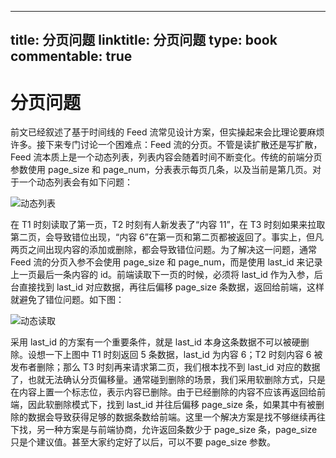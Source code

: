 
---
title: 分页问题
linktitle: 分页问题
type: book
commentable: true
---

# 分页问题

前文已经叙述了基于时间线的 Feed 流常见设计方案，但实操起来会比理论要麻烦许多。接下来专门讨论一个困难点：Feed 流的分页。不管是读扩散还是写扩散，Feed 流本质上是一个动态列表，列表内容会随着时间不断变化。传统的前端分页参数使用 page_size 和 page_num，分表表示每页几条，以及当前是第几页。对于一个动态列表会有如下问题：

![动态列表](https://s3.ax1x.com/2020/11/16/DAfE0e.png)

在 T1 时刻读取了第一页，T2 时刻有人新发表了“内容 11”，在 T3 时刻如果来拉取第二页，会导致错位出现，“内容 6”在第一页和第二页都被返回了。事实上，但凡两页之间出现内容的添加或删除，都会导致错位问题。为了解决这一问题，通常 Feed 流的分页入参不会使用 page_size 和 page_num，而是使用 last_id 来记录上一页最后一条内容的 id。前端读取下一页的时候，必须将 last_id 作为入参，后台直接找到 last_id 对应数据，再往后偏移 page_size 条数据，返回给前端，这样就避免了错位问题。如下图：

![动态读取](https://s3.ax1x.com/2020/11/16/DAfmtA.png)

采用 last_id 的方案有一个重要条件，就是 last_id 本身这条数据不可以被硬删除。设想一下上图中 T1 时刻返回 5 条数据，last_id 为内容 6；T2 时刻内容 6 被发布者删除；那么 T3 时刻再来请求第二页，我们根本找不到 last_id 对应的数据了，也就无法确认分页偏移量。通常碰到删除的场景，我们采用软删除方式，只是在内容上置一个标志位，表示内容已删除。由于已经删除的内容不应该再返回给前端，因此软删除模式下，找到 last_id 并往后偏移 page_size 条，如果其中有被删除的数据会导致获得足够的数据条数给前端。这里一个解决方案是找不够继续再往下找，另一种方案是与前端协商，允许返回条数少于 page_size 条，page_size 只是个建议值。甚至大家约定好了以后，可以不要 page_size 参数。

    
